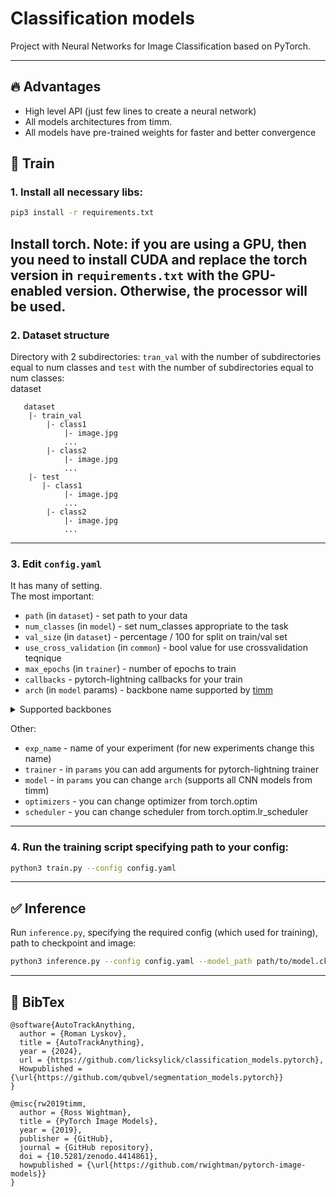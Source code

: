 # Classification models
Project with Neural Networks for Image Classification based on PyTorch. 

-----
## 🔥 Advantages  
* High level API (just few lines to create a neural network)
* All models architectures from timm.
* All models have pre-trained weights for faster and better convergence

## 🚀 Train

### 1. Install all necessary libs:
  ```sh
  pip3 install -r requirements.txt
  ```
Install torch.
Note: if you are using a GPU, then you need to install CUDA and replace the torch version in `requirements.txt` with the GPU-enabled version.
Otherwise, the processor will be used.
-----
### 2. Dataset structure
Directory with 2 subdirectories: `tran_val` with the number of subdirectories equal to num classes and `test` with the number of subdirectories equal to num classes:  
dataset  
 ~~~~
    dataset
     |- train_val
         |- class1
             |- image.jpg
             ...
         |- class2
             |- image.jpg
             ...
     |- test
        |- class1
             |- image.jpg
             ...
         |- class2
             |- image.jpg
             ...
  ~~~~

-----
### 3. Edit `config.yaml`
It has many of setting.  
The most important:
* `path` (in `dataset`) - set path to your data
* `num_classes` (in `model`) - set num_classes appropriate to the task
* `val_size` (in `dataset`) - percentage / 100 for split on train/val set
* `use_cross_validation` (in `common`) - bool value for use crossvalidation teqnique
* `max_epochs` (in `trainer`) - number of epochs to train
* `callbacks` - pytorch-lightning callbacks for your train
*  `arch` (in `model` params) - backbone name supported by [timm](https://github.com/huggingface/pytorch-image-models)
  
<details>
  <summary>Supported backbones</summary>
To get all supported backbones names use:
```
  timm.list_models()
```
| backbone | backbone | backbone | backbone | backbone | backbone | backbone | backbone | backbone |
|----------|----------|----------|----------|----------|----------|----------|----------|----------|
|botnet50ts_256|caformer_b36|caformer_m36|caformer_s18|caformer_s36|cait_m36_384|cait_m48_448|cait_s24_224|cait_s24_384|
|cait_s36_384|cait_xs24_384|cait_xxs24_224|cait_xxs24_384|cait_xxs36_224|cait_xxs36_384|coat_lite_medium|coat_lite_medium_384|coat_lite_mini|
|coat_lite_small|coat_lite_tiny|coat_mini|coat_small|coat_tiny|coatnet_0_224|coatnet_0_rw_224|coatnet_1_224|coatnet_1_rw_224|
|coatnet_2_224|coatnet_2_rw_224|coatnet_3_224|coatnet_3_rw_224|coatnet_4_224|coatnet_5_224|coatnet_bn_0_rw_224|coatnet_nano_cc_224|coatnet_nano_rw_224|
|coatnet_pico_rw_224|coatnet_rmlp_0_rw_224|coatnet_rmlp_1_rw2_224|coatnet_rmlp_1_rw_224|coatnet_rmlp_2_rw_224|coatnet_rmlp_2_rw_384|coatnet_rmlp_3_rw_224|coatnet_rmlp_nano_rw_224|coatnext_nano_rw_224|
|convformer_b36|convformer_m36|convformer_s18|convformer_s36|convit_base|convit_small|convit_tiny|convmixer_768_32|convmixer_1024_20_ks9_p14|
|convmixer_1536_20|convnext_atto|convnext_atto_ols|convnext_base|convnext_femto|convnext_femto_ols|convnext_large|convnext_large_mlp|convnext_nano|
|convnext_nano_ols|convnext_pico|convnext_pico_ols|convnext_small|convnext_tiny|convnext_tiny_hnf|convnext_xlarge|convnext_xxlarge|convnextv2_atto|
|convnextv2_base|convnextv2_femto|convnextv2_huge|convnextv2_large|convnextv2_nano|convnextv2_pico|convnextv2_small|convnextv2_tiny|crossvit_9_240|
|crossvit_9_dagger_240|crossvit_15_240|crossvit_15_dagger_240|crossvit_15_dagger_408|crossvit_18_240|crossvit_18_dagger_240|crossvit_18_dagger_408|crossvit_base_240|crossvit_small_240|
|crossvit_tiny_240|cs3darknet_focus_l|cs3darknet_focus_m|cs3darknet_focus_s|cs3darknet_focus_x|cs3darknet_l|cs3darknet_m|cs3darknet_s|cs3darknet_x|
|cs3edgenet_x|cs3se_edgenet_x|cs3sedarknet_l|cs3sedarknet_x|cs3sedarknet_xdw|cspdarknet53|cspresnet50|cspresnet50d|cspresnet50w|
|cspresnext50|darknet17|darknet21|darknet53|darknetaa53|davit_base|davit_giant|davit_huge|davit_large|
|davit_small|davit_tiny|deit3_base_patch16_224|deit3_base_patch16_384|deit3_huge_patch14_224|deit3_large_patch16_224|deit3_large_patch16_384|deit3_medium_patch16_224|deit3_small_patch16_224|
|deit3_small_patch16_384|deit_base_distilled_patch16_224|deit_base_distilled_patch16_384|deit_base_patch16_224|deit_base_patch16_384|deit_small_distilled_patch16_224|deit_small_patch16_224|deit_tiny_distilled_patch16_224|deit_tiny_patch16_224|
|densenet121|densenet161|densenet169|densenet201|densenet264d|densenetblur121d|dla34|dla46_c|dla46x_c|
|dla60|dla60_res2net|dla60_res2next|dla60x|dla60x_c|dla102|dla102x|dla102x2|dla169|
|dm_nfnet_f0|dm_nfnet_f1|dm_nfnet_f2|dm_nfnet_f3|dm_nfnet_f4|dm_nfnet_f5|dm_nfnet_f6|dpn48b|dpn68|
|dpn68b|dpn92|dpn98|dpn107|dpn131|eca_botnext26ts_256|eca_halonext26ts|eca_nfnet_l0|eca_nfnet_l1|
|eca_nfnet_l2|eca_nfnet_l3|eca_resnet33ts|eca_resnext26ts|eca_vovnet39b|ecaresnet26t|ecaresnet50d|ecaresnet50d_pruned|ecaresnet50t|
|ecaresnet101d|ecaresnet101d_pruned|ecaresnet200d|ecaresnet269d|ecaresnetlight|ecaresnext26t_32x4d|ecaresnext50t_32x4d|edgenext_base|edgenext_small|
|edgenext_small_rw|edgenext_x_small|edgenext_xx_small|efficientformer_l1|efficientformer_l3|efficientformer_l7|efficientformerv2_l|efficientformerv2_s0|efficientformerv2_s1|
|efficientformerv2_s2|efficientnet_b0|efficientnet_b0_g8_gn|efficientnet_b0_g16_evos|efficientnet_b0_gn|efficientnet_b1|efficientnet_b1_pruned|efficientnet_b2|efficientnet_b2_pruned|
|efficientnet_b3|efficientnet_b3_g8_gn|efficientnet_b3_gn|efficientnet_b3_pruned|efficientnet_b4|efficientnet_b5|efficientnet_b6|efficientnet_b7|efficientnet_b8|
|efficientnet_cc_b0_4e|efficientnet_cc_b0_8e|efficientnet_cc_b1_8e|efficientnet_el|efficientnet_el_pruned|efficientnet_em|efficientnet_es|efficientnet_es_pruned|efficientnet_l2|
|efficientnet_lite0|efficientnet_lite1|efficientnet_lite2|efficientnet_lite3|efficientnet_lite4|efficientnetv2_l|efficientnetv2_m|efficientnetv2_rw_m|efficientnetv2_rw_s|
|efficientnetv2_rw_t|efficientnetv2_s|efficientnetv2_xl|efficientvit_b0|efficientvit_b1|efficientvit_b2|efficientvit_b3|efficientvit_l1|efficientvit_l2|
|efficientvit_l3|efficientvit_m0|efficientvit_m1|efficientvit_m2|efficientvit_m3|efficientvit_m4|efficientvit_m5|ese_vovnet19b_dw|ese_vovnet19b_slim|
|ese_vovnet19b_slim_dw|ese_vovnet39b|ese_vovnet39b_evos|ese_vovnet57b|ese_vovnet99b|eva02_base_patch14_224|eva02_base_patch14_448|eva02_base_patch16_clip_224|eva02_enormous_patch14_clip_224|
|eva02_large_patch14_224|eva02_large_patch14_448|eva02_large_patch14_clip_224|eva02_large_patch14_clip_336|eva02_small_patch14_224|eva02_small_patch14_336|eva02_tiny_patch14_224|eva02_tiny_patch14_336|eva_giant_patch14_224|
|eva_giant_patch14_336|eva_giant_patch14_560|eva_giant_patch14_clip_224|eva_large_patch14_196|eva_large_patch14_336|fastvit_ma36|fastvit_s12|fastvit_sa12|fastvit_sa24|
|fastvit_sa36|fastvit_t8|fastvit_t12|fbnetc_100|fbnetv3_b|fbnetv3_d|fbnetv3_g|flexivit_base|flexivit_large|
|flexivit_small|focalnet_base_lrf|focalnet_base_srf|focalnet_huge_fl3|focalnet_huge_fl4|focalnet_large_fl3|focalnet_large_fl4|focalnet_small_lrf|focalnet_small_srf|
|focalnet_tiny_lrf|focalnet_tiny_srf|focalnet_xlarge_fl3|focalnet_xlarge_fl4|gc_efficientnetv2_rw_t|gcresnet33ts|gcresnet50t|gcresnext26ts|gcresnext50ts|
|gcvit_base|gcvit_small|gcvit_tiny|gcvit_xtiny|gcvit_xxtiny|gernet_l|gernet_m|gernet_s|ghostnet_050|
|ghostnet_100|ghostnet_130|ghostnetv2_100|ghostnetv2_130|ghostnetv2_160|gmixer_12_224|gmixer_24_224|gmlp_b16_224|gmlp_s16_224|
|gmlp_ti16_224|halo2botnet50ts_256|halonet26t|halonet50ts|halonet_h1|haloregnetz_b|hardcorenas_a|hardcorenas_b|hardcorenas_c|
|hardcorenas_d|hardcorenas_e|hardcorenas_f|hrnet_w18|hrnet_w18_small|hrnet_w18_small_v2|hrnet_w18_ssld|hrnet_w30|hrnet_w32|
|hrnet_w40|hrnet_w44|hrnet_w48|hrnet_w48_ssld|hrnet_w64|inception_next_base|inception_next_small|inception_next_tiny|inception_resnet_v2|
|inception_v3|inception_v4|lambda_resnet26rpt_256|lambda_resnet26t|lambda_resnet50ts|lamhalobotnet50ts_256|lcnet_035|lcnet_050|lcnet_075|
|lcnet_100|lcnet_150|legacy_senet154|legacy_seresnet18|legacy_seresnet34|legacy_seresnet50|legacy_seresnet101|legacy_seresnet152|legacy_seresnext26_32x4d|
|legacy_seresnext50_32x4d|legacy_seresnext101_32x4d|legacy_xception|levit_128|levit_128s|levit_192|levit_256|levit_256d|levit_384|
|levit_384_s8|levit_512|levit_512_s8|levit_512d|levit_conv_128|levit_conv_128s|levit_conv_192|levit_conv_256|levit_conv_256d|
|levit_conv_384|levit_conv_384_s8|levit_conv_512|levit_conv_512_s8|levit_conv_512d|maxvit_base_tf_224|maxvit_base_tf_384|maxvit_base_tf_512|maxvit_large_tf_224|
|maxvit_large_tf_384|maxvit_large_tf_512|maxvit_nano_rw_256|maxvit_pico_rw_256|maxvit_rmlp_base_rw_224|maxvit_rmlp_base_rw_384|maxvit_rmlp_nano_rw_256|maxvit_rmlp_pico_rw_256|maxvit_rmlp_small_rw_224|
|maxvit_rmlp_small_rw_256|maxvit_rmlp_tiny_rw_256|maxvit_small_tf_224|maxvit_small_tf_384|maxvit_small_tf_512|maxvit_tiny_pm_256|maxvit_tiny_rw_224|maxvit_tiny_rw_256|maxvit_tiny_tf_224|
|maxvit_tiny_tf_384|maxvit_tiny_tf_512|maxvit_xlarge_tf_224|maxvit_xlarge_tf_384|maxvit_xlarge_tf_512|maxxvit_rmlp_nano_rw_256|maxxvit_rmlp_small_rw_256|maxxvit_rmlp_tiny_rw_256|maxxvitv2_nano_rw_256|
|maxxvitv2_rmlp_base_rw_224|maxxvitv2_rmlp_base_rw_384|maxxvitv2_rmlp_large_rw_224|mixer_b16_224|mixer_b32_224|mixer_l16_224|mixer_l32_224|mixer_s16_224|mixer_s32_224|
|mixnet_l|mixnet_m|mixnet_s|mixnet_xl|mixnet_xxl|mnasnet_050|mnasnet_075|mnasnet_100|mnasnet_140|
|mnasnet_small|mobilenetv2_035|mobilenetv2_050|mobilenetv2_075|mobilenetv2_100|mobilenetv2_110d|mobilenetv2_120d|mobilenetv2_140|mobilenetv3_large_075|
|mobilenetv3_large_100|mobilenetv3_rw|mobilenetv3_small_050|mobilenetv3_small_075|mobilenetv3_small_100|mobileone_s0|mobileone_s1|mobileone_s2|mobileone_s3|
|mobileone_s4|mobilevit_s|mobilevit_xs|mobilevit_xxs|mobilevitv2_050|mobilevitv2_075|mobilevitv2_100|mobilevitv2_125|mobilevitv2_150|
|mobilevitv2_175|mobilevitv2_200|mvitv2_base|mvitv2_base_cls|mvitv2_huge_cls|mvitv2_large|mvitv2_large_cls|mvitv2_small|mvitv2_small_cls|
|mvitv2_tiny|nasnetalarge|nest_base|nest_base_jx|nest_small|nest_small_jx|nest_tiny|nest_tiny_jx|nf_ecaresnet26|
|nf_ecaresnet50|nf_ecaresnet101|nf_regnet_b0|nf_regnet_b1|nf_regnet_b2|nf_regnet_b3|nf_regnet_b4|nf_regnet_b5|nf_resnet26|
|nf_resnet50|nf_resnet101|nf_seresnet26|nf_seresnet50|nf_seresnet101|nfnet_f0|nfnet_f1|nfnet_f2|nfnet_f3|
|nfnet_f4|nfnet_f5|nfnet_f6|nfnet_f7|nfnet_l0|pit_b_224|pit_b_distilled_224|pit_s_224|pit_s_distilled_224|
|pit_ti_224|pit_ti_distilled_224|pit_xs_224|pit_xs_distilled_224|pnasnet5large|poolformer_m36|poolformer_m48|poolformer_s12|poolformer_s24|
|poolformer_s36|poolformerv2_m36|poolformerv2_m48|poolformerv2_s12|poolformerv2_s24|poolformerv2_s36|pvt_v2_b0|pvt_v2_b1|pvt_v2_b2|
|pvt_v2_b2_li|pvt_v2_b3|pvt_v2_b4|pvt_v2_b5|regnetv_040|regnetv_064|regnetx_002|regnetx_004|regnetx_004_tv|
|regnetx_006|regnetx_008|regnetx_016|regnetx_032|regnetx_040|regnetx_064|regnetx_080|regnetx_120|regnetx_160|
|regnetx_320|regnety_002|regnety_004|regnety_006|regnety_008|regnety_008_tv|regnety_016|regnety_032|regnety_040|
|regnety_040_sgn|regnety_064|regnety_080|regnety_080_tv|regnety_120|regnety_160|regnety_320|regnety_640|regnety_1280|
|regnety_2560|regnetz_005|regnetz_040|regnetz_040_h|regnetz_b16|regnetz_b16_evos|regnetz_c16|regnetz_c16_evos|regnetz_d8|
|regnetz_d8_evos|regnetz_d32|regnetz_e8|repghostnet_050|repghostnet_058|repghostnet_080|repghostnet_100|repghostnet_111|repghostnet_130|
|repghostnet_150|repghostnet_200|repvgg_a0|repvgg_a1|repvgg_a2|repvgg_b0|repvgg_b1|repvgg_b1g4|repvgg_b2|
|repvgg_b2g4|repvgg_b3|repvgg_b3g4|repvgg_d2se|repvit_m0_9|repvit_m1|repvit_m1_0|repvit_m1_1|repvit_m1_5|
|repvit_m2|repvit_m2_3|repvit_m3|res2net50_14w_8s|res2net50_26w_4s|res2net50_26w_6s|res2net50_26w_8s|res2net50_48w_2s|res2net50d|
|res2net101_26w_4s|res2net101d|res2next50|resmlp_12_224|resmlp_24_224|resmlp_36_224|resmlp_big_24_224|resnest14d|resnest26d|
|resnest50d|resnest50d_1s4x24d|resnest50d_4s2x40d|resnest101e|resnest200e|resnest269e|resnet10t|resnet14t|resnet18|
|resnet18d|resnet26|resnet26d|resnet26t|resnet32ts|resnet33ts|resnet34|resnet34d|resnet50|
|resnet50_gn|resnet50c|resnet50d|resnet50s|resnet50t|resnet51q|resnet61q|resnet101|resnet101c|
|resnet101d|resnet101s|resnet152|resnet152c|resnet152d|resnet152s|resnet200|resnet200d|resnetaa34d|
|resnetaa50|resnetaa50d|resnetaa101d|resnetblur18|resnetblur50|resnetblur50d|resnetblur101d|resnetrs50|resnetrs101|
|resnetrs152|resnetrs200|resnetrs270|resnetrs350|resnetrs420|resnetv2_50|resnetv2_50d|resnetv2_50d_evos|resnetv2_50d_frn|
|resnetv2_50d_gn|resnetv2_50t|resnetv2_50x1_bit|resnetv2_50x3_bit|resnetv2_101|resnetv2_101d|resnetv2_101x1_bit|resnetv2_101x3_bit|resnetv2_152|
|resnetv2_152d|resnetv2_152x2_bit|resnetv2_152x4_bit|resnext26ts|resnext50_32x4d|resnext50d_32x4d|resnext101_32x4d|resnext101_32x8d|resnext101_32x16d|
|resnext101_32x32d|resnext101_64x4d|rexnet_100|rexnet_130|rexnet_150|rexnet_200|rexnet_300|rexnetr_100|rexnetr_130|
|rexnetr_150|rexnetr_200|rexnetr_300|samvit_base_patch16|samvit_base_patch16_224|samvit_huge_patch16|samvit_large_patch16|sebotnet33ts_256|sedarknet21|
|sehalonet33ts|selecsls42|selecsls42b|selecsls60|selecsls60b|selecsls84|semnasnet_050|semnasnet_075|semnasnet_100|
|semnasnet_140|senet154|sequencer2d_l|sequencer2d_m|sequencer2d_s|seresnet18|seresnet33ts|seresnet34|seresnet50|
|seresnet50t|seresnet101|seresnet152|seresnet152d|seresnet200d|seresnet269d|seresnetaa50d|seresnext26d_32x4d|seresnext26t_32x4d|
|seresnext26ts|seresnext50_32x4d|seresnext101_32x4d|seresnext101_32x8d|seresnext101_64x4d|seresnext101d_32x8d|seresnextaa101d_32x8d|seresnextaa201d_32x8d|skresnet18|
|skresnet34|skresnet50|skresnet50d|skresnext50_32x4d|spnasnet_100|swin_base_patch4_window7_224|swin_base_patch4_window12_384|swin_large_patch4_window7_224|swin_large_patch4_window12_384|
|swin_s3_base_224|swin_s3_small_224|swin_s3_tiny_224|swin_small_patch4_window7_224|swin_tiny_patch4_window7_224|swinv2_base_window8_256|swinv2_base_window12_192|swinv2_base_window12to16_192to256|swinv2_base_window12to24_192to384|
|swinv2_base_window16_256|swinv2_cr_base_224|swinv2_cr_base_384|swinv2_cr_base_ns_224|swinv2_cr_giant_224|swinv2_cr_giant_384|swinv2_cr_huge_224|swinv2_cr_huge_384|swinv2_cr_large_224|
|swinv2_cr_large_384|swinv2_cr_small_224|swinv2_cr_small_384|swinv2_cr_small_ns_224|swinv2_cr_small_ns_256|swinv2_cr_tiny_224|swinv2_cr_tiny_384|swinv2_cr_tiny_ns_224|swinv2_large_window12_192|
|swinv2_large_window12to16_192to256|swinv2_large_window12to24_192to384|swinv2_small_window8_256|swinv2_small_window16_256|swinv2_tiny_window8_256|swinv2_tiny_window16_256|tf_efficientnet_b0|tf_efficientnet_b1|tf_efficientnet_b2|
|tf_efficientnet_b3|tf_efficientnet_b4|tf_efficientnet_b5|tf_efficientnet_b6|tf_efficientnet_b7|tf_efficientnet_b8|tf_efficientnet_cc_b0_4e|tf_efficientnet_cc_b0_8e|tf_efficientnet_cc_b1_8e|
|tf_efficientnet_el|tf_efficientnet_em|tf_efficientnet_es|tf_efficientnet_l2|tf_efficientnet_lite0|tf_efficientnet_lite1|tf_efficientnet_lite2|tf_efficientnet_lite3|tf_efficientnet_lite4|
|tf_efficientnetv2_b0|tf_efficientnetv2_b1|tf_efficientnetv2_b2|tf_efficientnetv2_b3|tf_efficientnetv2_l|tf_efficientnetv2_m|tf_efficientnetv2_s|tf_efficientnetv2_xl|tf_mixnet_l|
|tf_mixnet_m|tf_mixnet_s|tf_mobilenetv3_large_075|tf_mobilenetv3_large_100|tf_mobilenetv3_large_minimal_100|tf_mobilenetv3_small_075|tf_mobilenetv3_small_100|tf_mobilenetv3_small_minimal_100|tiny_vit_5m_224|
|tiny_vit_11m_224|tiny_vit_21m_224|tiny_vit_21m_384|tiny_vit_21m_512|tinynet_a|tinynet_b|tinynet_c|tinynet_d|tinynet_e|
|tnt_b_patch16_224|tnt_s_patch16_224|tresnet_l|tresnet_m|tresnet_v2_l|tresnet_xl|twins_pcpvt_base|twins_pcpvt_large|twins_pcpvt_small|
|twins_svt_base|twins_svt_large|twins_svt_small|vgg11|vgg11_bn|vgg13|vgg13_bn|vgg16|vgg16_bn|
|vgg19|vgg19_bn|visformer_small|visformer_tiny|vit_base_patch8_224|vit_base_patch14_dinov2|vit_base_patch14_reg4_dinov2|vit_base_patch16_18x2_224|vit_base_patch16_224|
|vit_base_patch16_224_miil|vit_base_patch16_384|vit_base_patch16_clip_224|vit_base_patch16_clip_384|vit_base_patch16_clip_quickgelu_224|vit_base_patch16_gap_224|vit_base_patch16_plus_240|vit_base_patch16_reg8_gap_256|vit_base_patch16_rpn_224|
|vit_base_patch16_siglip_224|vit_base_patch16_siglip_256|vit_base_patch16_siglip_384|vit_base_patch16_siglip_512|vit_base_patch16_xp_224|vit_base_patch32_224|vit_base_patch32_384|vit_base_patch32_clip_224|vit_base_patch32_clip_256|
|vit_base_patch32_clip_384|vit_base_patch32_clip_448|vit_base_patch32_clip_quickgelu_224|vit_base_patch32_plus_256|vit_base_r26_s32_224|vit_base_r50_s16_224|vit_base_r50_s16_384|vit_base_resnet26d_224|vit_base_resnet50d_224|
|vit_giant_patch14_224|vit_giant_patch14_clip_224|vit_giant_patch14_dinov2|vit_giant_patch14_reg4_dinov2|vit_giant_patch16_gap_224|vit_gigantic_patch14_224|vit_gigantic_patch14_clip_224|vit_huge_patch14_224|vit_huge_patch14_clip_224|
|vit_huge_patch14_clip_336|vit_huge_patch14_clip_378|vit_huge_patch14_clip_quickgelu_224|vit_huge_patch14_clip_quickgelu_378|vit_huge_patch14_gap_224|vit_huge_patch14_xp_224|vit_huge_patch16_gap_448|vit_large_patch14_224|vit_large_patch14_clip_224|
|vit_large_patch14_clip_336|vit_large_patch14_clip_quickgelu_224|vit_large_patch14_clip_quickgelu_336|vit_large_patch14_dinov2|vit_large_patch14_reg4_dinov2|vit_large_patch14_xp_224|vit_large_patch16_224|vit_large_patch16_384|vit_large_patch16_siglip_256|
|vit_large_patch16_siglip_384|vit_large_patch32_224|vit_large_patch32_384|vit_large_r50_s32_224|vit_large_r50_s32_384|vit_medium_patch16_gap_240|vit_medium_patch16_gap_256|vit_medium_patch16_gap_384|vit_medium_patch16_reg4_256|
|vit_medium_patch16_reg4_gap_256|vit_relpos_base_patch16_224|vit_relpos_base_patch16_cls_224|vit_relpos_base_patch16_clsgap_224|vit_relpos_base_patch16_plus_240|vit_relpos_base_patch16_rpn_224|vit_relpos_base_patch32_plus_rpn_256|vit_relpos_medium_patch16_224|vit_relpos_medium_patch16_cls_224|
|vit_relpos_medium_patch16_rpn_224|vit_relpos_small_patch16_224|vit_relpos_small_patch16_rpn_224|vit_small_patch8_224|vit_small_patch14_dinov2|vit_small_patch14_reg4_dinov2|vit_small_patch16_18x2_224|vit_small_patch16_36x1_224|vit_small_patch16_224|
|vit_small_patch16_384|vit_small_patch32_224|vit_small_patch32_384|vit_small_r26_s32_224|vit_small_r26_s32_384|vit_small_resnet26d_224|vit_small_resnet50d_s16_224|vit_so400m_patch14_siglip_224|vit_so400m_patch14_siglip_384|
|vit_srelpos_medium_patch16_224|vit_srelpos_small_patch16_224|vit_tiny_patch16_224|vit_tiny_patch16_384|vit_tiny_r_s16_p8_224|vit_tiny_r_s16_p8_384|volo_d1_224|volo_d1_384|volo_d2_224|
|volo_d2_384|volo_d3_224|volo_d3_448|volo_d4_224|volo_d4_448|volo_d5_224|volo_d5_448|volo_d5_512|vovnet39a|
|vovnet57a|wide_resnet50_2|wide_resnet101_2|xception41|xception41p|xception65|xception65p|xception71|xcit_large_24_p8_224|
|xcit_large_24_p8_384|xcit_large_24_p16_224|xcit_large_24_p16_384|xcit_medium_24_p8_224|xcit_medium_24_p8_384|xcit_medium_24_p16_224|xcit_medium_24_p16_384|xcit_nano_12_p8_224|xcit_nano_12_p8_384|
|xcit_nano_12_p16_224|xcit_nano_12_p16_384|xcit_small_12_p8_224|xcit_small_12_p8_384|xcit_small_12_p16_224|xcit_small_12_p16_384|xcit_small_24_p8_224|xcit_small_24_p8_384|xcit_small_24_p16_224|
|xcit_small_24_p16_384|xcit_tiny_12_p8_224|xcit_tiny_12_p8_384|xcit_tiny_12_p16_224|xcit_tiny_12_p16_384|xcit_tiny_24_p8_224|xcit_tiny_24_p8_384|xcit_tiny_24_p16_224|xcit_tiny_24_p16_384|

</details>


Other:
* `exp_name` - name of your experiment (for new experiments change this name) 
* `trainer` - in `params` you can add arguments for pytorch-lightning trainer
* `model` - in `params` you can change `arch` (supports all CNN models from timm)
* `optimizers` - you can change optimizer from torch.optim
* `scheduler` - you can change scheduler from torch.optim.lr_scheduler
-----

### 4. Run the training script specifying path to your config:

```sh
python3 train.py --config config.yaml
  ```

-----
## ✅ Inference
Run `inference.py`, specifying the required config (which used for training), path to checkpoint and image:
  ```sh
  python3 inference.py --config config.yaml --model_path path/to/model.ckpt --image path/to/image.jpg
  ```
-----
## 📝 BibTex
```
@software{AutoTrackAnything,
  author = {Roman Lyskov},
  title = {AutoTrackAnything},
  year = {2024},
  url = {https://github.com/licksylick/classification_models.pytorch},
  Howpublished = {\url{https://github.com/qubvel/segmentation_models.pytorch}}
}
```

```
@misc{rw2019timm,
  author = {Ross Wightman},
  title = {PyTorch Image Models},
  year = {2019},
  publisher = {GitHub},
  journal = {GitHub repository},
  doi = {10.5281/zenodo.4414861},
  howpublished = {\url{https://github.com/rwightman/pytorch-image-models}}
}
```


